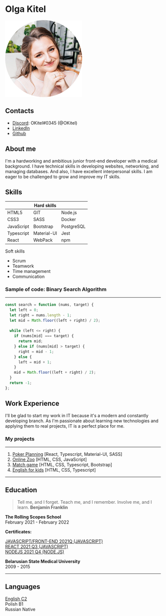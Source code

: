 # Olga Kitel

![Olga Kitel](./OKV-modified.png)

## Contacts

- [Discord](https://discord.com/): OKitel#0345 (@OKitel)
- [LinkedIn](https://www.linkedin.com/in/olga-kitel-623558224/)
- [Github](https://github.com/OKitel)

## About me

I'm a hardworking and ambitious junior front-end
developer with a medical background. I have technical
skills in developing websites, networking, and managing
databases. And also, I have excellent interpersonal
skills. I am eager to be challenged to grow and improve
my IT skills.

## Skills

|            | Hard skills |            |
| ---------- | ----------- | ---------- |
| HTML5      | GIT         | Node.js    |
| CSS3       | SASS        | Docker     |
| JavaScript | Bootstrap   | PostgreSQL |
| Typescript | Material-UI | Jest       |
| React      | WebPack     | npm        |

Soft skills

- Scrum
- Teamwork
- Time management
- Communication

### Sample of code: Binary Search Algorithm

---

```javascript
const search = function (nums, target) {
  let left = 0;
  let right = nums.length - 1;
  let mid = Math.floor((left + right) / 2);

  while (left <= right) {
    if (nums[mid] === target) {
      return mid;
    } else if (nums[mid] > target) {
      right = mid - 1;
    } else {
      left = mid + 1;
    }
    mid = Math.floor((left + right) / 2);
  }
  return -1;
};
```

## Work Experience

I'll be glad to start my work in IT because it's a modern and constantly developing branch. As I'm passionate about learning new technologies and applying them to real projects, IT is a perfect place for me.

### My projects

---

1. [Poker Planning](https://jovial-maamoul-0dab99.netlify.app/) [React, Typescript, Material-UI, SASS]
2. [Online Zoo](https://rolling-scopes-school.github.io/okitel-JSFE2021Q1/online-zoo/pages/landing/) [HTML, CSS, JavaScript]
3. [Match game](https://rolling-scopes-school.github.io/okitel-JSFE2021Q1/match-match-game/dist/) [HTML, CSS, Typescript, Bootstrap]
4. [English for kids](https://rolling-scopes-school.github.io/okitel-JSFE2021Q1/english-for-kids-base/dist/#main) [HTML, CSS, Typescript]

---

## Education

> Tell me, and I forget. Teach me, and I remember. Involve me, and I learn. **Benjamin Franklin**

**The Rolling Scopes School**  
February 2021 - February 2022

**Certificates:**

[JAVASCRIPT/FRONT-END 2021Q (JAVASCRIPT)](https://app.rs.school/certificate/vcbxe1ab)  
[REACT 2021 Q3 (JAVASCRIPT)](https://app.rs.school/certificate/zdpyczrr)  
[NODEJS 2021 Q4 (NODE.JS)](https://app.rs.school/certificate/hiatodph)

**Belarusian State Medical University**  
2009 - 2015

---

## Languages

[English C2](https://www.efset.org/cert/KtUd74)  
Polish B1  
Russian Native
